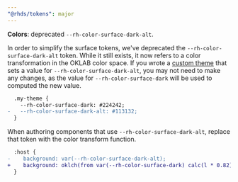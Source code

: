 ```yaml
---
"@rhds/tokens": major
---
```

**Colors**: deprecated `--rh-color-surface-dark-alt`.

In order to simplify the surface tokens, we've deprecated the 
`--rh-color-surface-dark-alt` token. While it still exists, it now refers to a color 
transformation in the OKLAB color space. If you wrote a [custom 
theme](https://ux.redhat.com/theming/customizing/) that sets a value for 
`--rh-color-surface-dark-alt`, you may not need to make any changes, as the value for `--rh-color-surface-dark`
will be used to computed the new value.

```diff
  .my-theme {
    --rh-color-surface-dark: #224242;
-   --rh-color-surface-dark-alt: #113132;
  }
```

When authoring components that use `--rh-color-surface-dark-alt`,
replace that token with the color transform function.

```diff
  :host {
-    background: var(--rh-color-surface-dark-alt);
+    background: oklch(from var(--rh-color-surface-dark) calc(l * 0.82) c h);
  }
```

